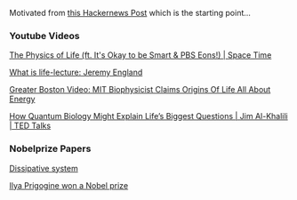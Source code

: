 
Motivated from
[this Hackernews Post](https://news.ycombinator.com/item?id=22849554)
which is the starting point...

### Youtube Videos

[The Physics of Life (ft. It's Okay to be Smart & PBS Eons!) | Space Time](https://www.youtube.com/watch?v=GcfLZSL7YGw)

[What is life-lecture: Jeremy England](https://www.youtube.com/watch?v=e91D5UAz-f4)

[Greater Boston Video: MIT Biophysicist Claims Origins Of Life All About Energy](https://www.youtube.com/watch?v=ka8573QQKW4)

[How Quantum Biology Might Explain Life’s Biggest Questions | Jim Al-Khalili | TED Talks](https://www.youtube.com/watch?v=_qgSz1UmcBM)

### Nobelprize Papers

[Dissipative system](https://en.m.wikipedia.org/wiki/Dissipative_system)

[Ilya Prigogine won a Nobel prize](https://www.nobelprize.org/uploads/2018/06/prigogine-lecture.pdf)
